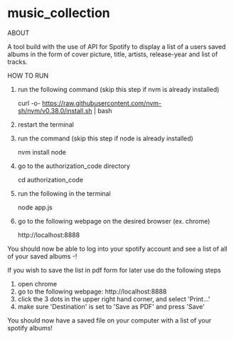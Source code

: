 # music_collection

ABOUT

A tool build with the use of API for Spotify to display a list of a users saved albums in the form of cover picture, title, artists, release-year and list of tracks.


HOW TO RUN

1. run the following command (skip this step if nvm is already installed)

	curl -o- https://raw.githubusercontent.com/nvm-sh/nvm/v0.38.0/install.sh | bash

2. restart the terminal
3. run the command (skip this step if node is already installed)

	nvm install node

4. go to the authorization_code directory

	cd authorization_code

5. run the following in the terminal

	node app.js

6. go to the following webpage on the desired browser (ex. chrome)

	http://localhost:8888


You should now be able to log into your spotify account and see a list of all of your saved albums -!

If you wish to save the list in pdf form for later use do the following steps

1. open chrome
2. go to the following webpage: http://localhost:8888
3. click the 3 dots in the upper right hand corner, and select 'Print...'
4. make sure 'Destination' is set to 'Save as PDF' and press 'Save'

You should now have a saved file on your computer with a list of your spotify albums!
